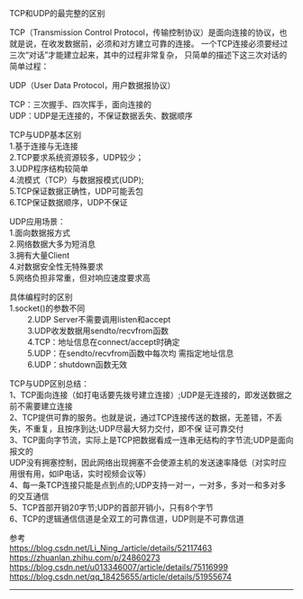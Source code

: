TCP和UDP的最完整的区别

TCP（Transmission Control Protocol，传输控制协议）是面向连接的协议，也就是说，在收发数据前，必须和对方建立可靠的连接。 一个TCP连接必须要经过三次“对话”才能建立起来，其中的过程非常复杂， 只简单的描述下这三次对话的简单过程：  
  
UDP（User Data Protocol，用户数据报协议）  
  
  
TCP：三次握手、四次挥手，面向连接的  
UDP：UDP是无连接的，不保证数据丢失、数据顺序  
  
  
TCP与UDP基本区别  
  1.基于连接与无连接  
  2.TCP要求系统资源较多，UDP较少；   
  3.UDP程序结构较简单   
  4.流模式（TCP）与数据报模式(UDP);   
  5.TCP保证数据正确性，UDP可能丢包   
  6.TCP保证数据顺序，UDP不保证   
  
  
UDP应用场景：  
 1.面向数据报方式  
 2.网络数据大多为短消息  
 3.拥有大量Client  
 4.对数据安全性无特殊要求  
 5.网络负担非常重，但对响应速度要求高  
  
  
具体编程时的区别  
 1.socket()的参数不同  
　　 2.UDP Server不需要调用listen和accept  
　　 3.UDP收发数据用sendto/recvfrom函数  
　　 4.TCP：地址信息在connect/accept时确定  
　　 5.UDP：在sendto/recvfrom函数中每次均 需指定地址信息  
　　 6.UDP：shutdown函数无效  
  
TCP与UDP区别总结：  
1、TCP面向连接（如打电话要先拨号建立连接）;UDP是无连接的，即发送数据之前不需要建立连接  
2、TCP提供可靠的服务。也就是说，通过TCP连接传送的数据，无差错，不丢失，不重复，且按序到达;UDP尽最大努力交付，即不保  证可靠交付  
3、TCP面向字节流，实际上是TCP把数据看成一连串无结构的字节流;UDP是面向报文的  
 UDP没有拥塞控制，因此网络出现拥塞不会使源主机的发送速率降低（对实时应用很有用，如IP电话，实时视频会议等）  
4、每一条TCP连接只能是点到点的;UDP支持一对一，一对多，多对一和多对多的交互通信  
5、TCP首部开销20字节;UDP的首部开销小，只有8个字节  
6、TCP的逻辑通信信道是全双工的可靠信道，UDP则是不可靠信道  
  
  
  
  
参考  
https://blog.csdn.net/Li_Ning_/article/details/52117463  
https://zhuanlan.zhihu.com/p/24860273  
https://blog.csdn.net/u013346007/article/details/75116999  
https://blog.csdn.net/qq_18425655/article/details/51955674  
  
  
---------------------------------------------------------------------------------------------------------------------  
  
  
